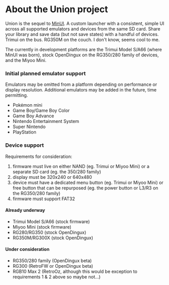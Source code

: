 # About the Union project

Union is the sequel to [MinUI](https://github.com/shauninman/MinUI). A custom launcher with a consistent, simple UI across all supported emulators and devices from the same SD card. Share your library and save data (but not save states) with a handful of devices. Trimui on the bus. RG350M on the couch. I don't know, seems cool to me.

The currently in development platforms are the Trimui Model S/A66 (where MinUI was born), stock OpenDingux on the RG350/280 family of devices, and the Miyoo Mini.

### Initial planned emulator support

Emulators may be omitted from a platform depending on performance or display resolution. Additional emulators may be added in the future, time permitting.

- Pokémon mini
- Game Boy/Game Boy Color
- Game Boy Advance
- Nintendo Entertainment System
- Super Nintendo
- PlayStation

### Device support

Requirements for consideration:

1. firmware must live on either NAND (eg. Trimui or Miyoo Mini) or a separate SD card (eg. the 350/280 family)
2. display must be 320x240 or 640x480
3. device must have a dedicated menu button (eg. Trimui or Miyoo Mini) or free button that can be repurposed (eg. the power button or L3/R3 on the RG350/280 family)
4. firmware must support FAT32

#### Already underway

- Trimui Model S/A66 (stock firmware)
- Miyoo Mini (stock firmware)
- RG280/RG350 (stock OpenDingux)
- RG350M/RG300X (stock OpenDingux)

#### Under consideration

- RG350/280 family (OpenDingux beta)
- RG300 (RetroFW or OpenDingux beta)
- RGB10 Max 2 (RetroOz, although this would be exception to requirements 1 & 2 above so maybe not...)